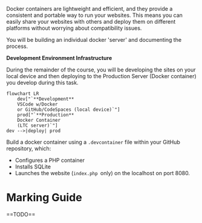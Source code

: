 
Docker containers are lightweight and efficient, and they provide a consistent and portable way to run your websites. This means you can easily share your websites with others and deploy them on different platforms without worrying about compatibility issues.

You will be building an individual docker 'server' and documenting the process.

**Development Environment Infrastructure**

During the remainder of the course, you will be developing the sites on your local device and then deploying to the Production Server (Docker container) you develop during this task.

```mermaid
flowchart LR
	dev["`**Development** 
	VSCode w/Docker 
	or GitHub/CodeSpaces (local device)`"]
	prod["`**Production**
	Docker Container 
	(LTC server)`"]
dev -->|deploy| prod
```


Build a docker container using a `.devcontainer` file within your GitHub repository, which:

- Configures a PHP container
- Installs SQLite
- Launches the website (`index.php `only) on the localhost on port 8080.

# Marking Guide


==TODO==

